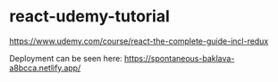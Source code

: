 # react-udemy-tutorial

https://www.udemy.com/course/react-the-complete-guide-incl-redux

Deployment can be seen here: https://spontaneous-baklava-a8bcca.netlify.app/
